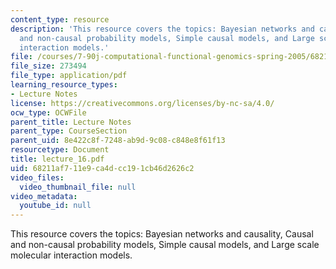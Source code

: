 ```yaml
---
content_type: resource
description: 'This resource covers the topics: Bayesian networks and causality, Causal
  and non-causal probability models, Simple causal models, and Large scale molecular
  interaction models.'
file: /courses/7-90j-computational-functional-genomics-spring-2005/68211af711e9ca4dcc191cb46d2626c2_lecture_16.pdf
file_size: 273494
file_type: application/pdf
learning_resource_types:
- Lecture Notes
license: https://creativecommons.org/licenses/by-nc-sa/4.0/
ocw_type: OCWFile
parent_title: Lecture Notes
parent_type: CourseSection
parent_uid: 8e422c8f-7248-ab9d-9c08-c848e8f61f13
resourcetype: Document
title: lecture_16.pdf
uid: 68211af7-11e9-ca4d-cc19-1cb46d2626c2
video_files:
  video_thumbnail_file: null
video_metadata:
  youtube_id: null
---
```

This resource covers the topics: Bayesian networks and causality, Causal and non-causal probability models, Simple causal models, and Large scale molecular interaction models.